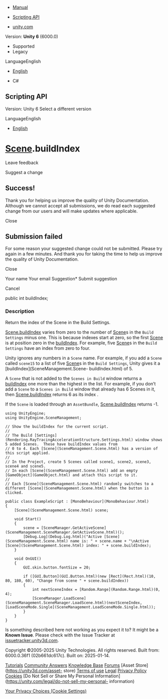 [ ]()

  * [Manual](../Manual/index.html)
  * [Scripting API](../ScriptReference/index.html)

  * [unity.com](https://unity.com/)

Version: **Unity 6** (6000.0)

  * Supported
  * Legacy

LanguageEnglish

  * [English]()

  * C#

[ ](https://docs.unity3d.com)

## Scripting API

Version: Unity 6 Select a different version

LanguageEnglish

  * [English]()

#  [Scene](SceneManagement.Scene.html).buildIndex

Leave feedback

Suggest a change

## Success!

Thank you for helping us improve the quality of Unity Documentation. Although
we cannot accept all submissions, we do read each suggested change from our
users and will make updates where applicable.

Close

## Submission failed

For some reason your suggested change could not be submitted. Please <a>try
again</a> in a few minutes. And thank you for taking the time to help us
improve the quality of Unity Documentation.

Close

Your name Your email Suggestion* Submit suggestion

Cancel

[ ]()

public int buildIndex;

### Description

Return the index of the Scene in the Build Settings.

[Scene.buildIndex](SceneManagement.Scene-buildIndex.html) varies from zero to
the number of [Scene](SceneManagement.Scene.html)s in the `Build Settings`
minus one. This is because indexes start at zero, so the first
[Scene](SceneManagement.Scene.html) is at position zero in the
[buildIndex](SceneManagement.Scene-buildIndex.html). For example, five
[Scene](SceneManagement.Scene.html)s in the `Build Settings` have an index
from zero to four.  
  
Unity ignores any numbers in a `Scene` name. For example, if you add a `Scene`
called `scene15` to a list of five [Scene](SceneManagement.Scene.html)s in the
`Build Settings`, Unity gives it a [buildIndex](SceneManagement.Scene-
buildIndex.html) of 5.  
  
A `Scene` that is not added to the `Scenes in Build` window returns a
[buildIndex](SceneManagement.Scene-buildIndex.html) one more than the highest
in the list. For example, if you don’t add a `Scene` to a `Scenes in Build`
window that already has 6 Scenes in it, then
[Scene.buildIndex](SceneManagement.Scene-buildIndex.html) returns 6 as its
index .  
  
If the `Scene` is loaded through an `AssetBundle`,
[Scene.buildIndex](SceneManagement.Scene-buildIndex.html) returns -1.

    
    
    using UnityEngine;
    using UnityEngine.SceneManagement;  
      
    // Show the buildIndex for the current script.
    //
    // The Build [Settings](Rendering.RayTracingAccelerationStructure.Settings.html) window shows 5 added Scenes.  These have buildIndex values from
    // 0 to 4. Each [Scene](SceneManagement.Scene.html) has a version of this script applied.
    //
    // In the Project, create 5 Scenes called scene1, scene2, scene3, scene4 and scene5.
    // In each [Scene](SceneManagement.Scene.html) add an empty [GameObject](GameObject.html) and attach this script to it.
    //
    // Each [Scene](SceneManagement.Scene.html) randomly switches to a different [Scene](SceneManagement.Scene.html) when the button is clicked.  
      
    public class ExampleScript : [MonoBehaviour](MonoBehaviour.html)
    {
        [Scene](SceneManagement.Scene.html) scene;  
      
        void Start()
        {
            scene = [SceneManager.GetActiveScene](SceneManagement.SceneManager.GetActiveScene.html)();
            [Debug.Log](Debug.Log.html)("Active [Scene](SceneManagement.Scene.html) name is: " + scene.name + "\nActive [Scene](SceneManagement.Scene.html) index: " + scene.buildIndex);
        }  
      
        void OnGUI()
        {
            GUI.skin.button.fontSize = 20;  
      
            if ([GUI.Button](GUI.Button.html)(new [Rect](Rect.html)(10, 80, 180, 60), "Change from scene " + scene.buildIndex))
            {
                int nextSceneIndex = [Random.Range](Random.Range.html)(0, 4);
                [SceneManager.LoadScene](SceneManagement.SceneManager.LoadScene.html)(nextSceneIndex, [LoadSceneMode.Single](SceneManagement.LoadSceneMode.Single.html));
            }
        }
    }
    

Is something described here not working as you expect it to? It might be a
**Known Issue**. Please check with the Issue Tracker at
[issuetracker.unity3d.com](https://issuetracker.unity3d.com).

Copyright ©2005-2025 Unity Technologies. All rights reserved. Built from:
6000.0.36f1 (02b661dc617c). Built on: 2025-01-14.

[Tutorials](https://unity3d.com/learn) [Community
Answers](https://answers.unity3d.com) [Knowledge
Base](https://support.unity3d.com/hc/en-us)
[Forums](https://forum.unity3d.com) [Asset Store](https://unity3d.com/asset-
store) [Terms of use](https://docs.unity3d.com/Manual/TermsOfUse.html)
[Legal](https://unity.com/legal) [Privacy
Policy](https://unity.com/legal/privacy-policy)
[Cookies](https://unity.com/legal/cookie-policy) [Do Not Sell or Share My
Personal Information](https://unity.com/legal/do-not-sell-my-personal-
information)

[Your Privacy Choices (Cookie Settings)](javascript:void\(0\);)

